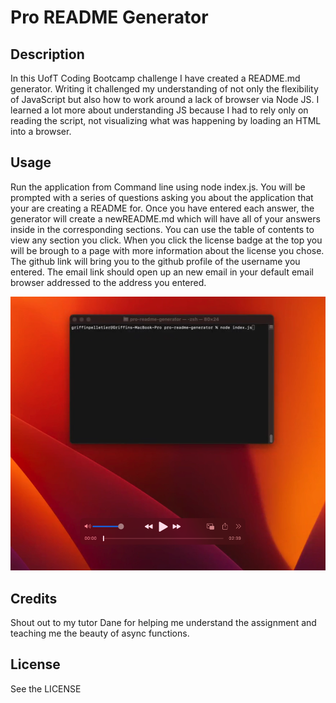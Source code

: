 # Pro README Generator

## Description

In this UofT Coding Bootcamp challenge I have created a README.md generator.  Writing it challenged my understanding of not only the flexibility of JavaScript but also how to work around a lack of browser via Node JS.  I learned a lot more about understanding JS because I had to rely only on reading the script, not visualizing what was happening by loading an HTML into a browser.

## Usage

Run the application from Command line using node index.js.  You will be prompted with a series of questions asking you about the application that your are creating a README for.  Once you have entered each answer, the generator will create a newREADME.md which will have all of your answers inside in the corresponding sections. You can use the table of contents to view any section you click.  When you click the license badge at the top you will be brough to a page with more information about the license you chose.  The github link will bring you to the github profile of the username you entered.  The email link should open up an new email in your default email browser addressed to the address you entered.

[![Alt Text](readMeAssets/video-thumbnail.png)](readMeAssets/pro-readme-generator-demo.mp4)

## Credits

Shout out to my tutor Dane for helping me understand the assignment and teaching me the beauty of async functions.

## License

See the LICENSE
